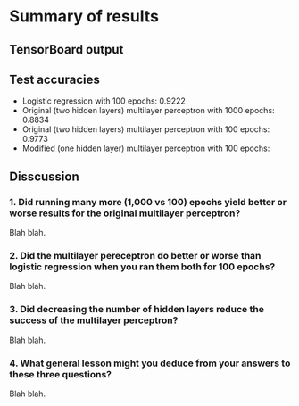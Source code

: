 # Summary of results

## TensorBoard output


## Test accuracies
* Logistic regression with 100 epochs:                                   0.9222
* Original (two hidden layers) multilayer perceptron with 1000 epochs:   0.8834
* Original (two hidden layers) multilayer perceptron with 100 epochs:    0.9773
* Modified (one hidden layer) multilayer perceptron with 100 epochs: 

## Disscussion

### 1. Did running many more (1,000 vs 100) epochs yield better or worse results for the original multilayer perceptron?

Blah blah.

### 2. Did the multilayer pereceptron do better or worse than logistic regression when you ran them both for 100 epochs?

Blah blah.

### 3. Did decreasing the number of hidden layers reduce the success of the multilayer perceptron?

Blah blah.

### 4. What general lesson might you deduce from your answers to these three questions?

Blah blah.


